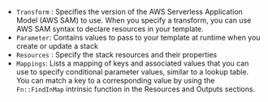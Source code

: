 - `Transform` : Specifies the version of the AWS Serverless Application Model (AWS SAM) to use. When you specify a transform, you can use AWS SAM syntax to declare resources in your template.
- `Parameter`: Contains values to pass to your template at runtime when you create or update a stack
- `Resources` : Specify the stack resources and their properties
- `Mappings`: Lists a mapping of keys and associated values that you can use to specify conditional parameter values, similar to a lookup table. You can match a key to a corresponding value by using the `Fn::FindInMap` intrinsic function in the Resources and Outputs sections.
